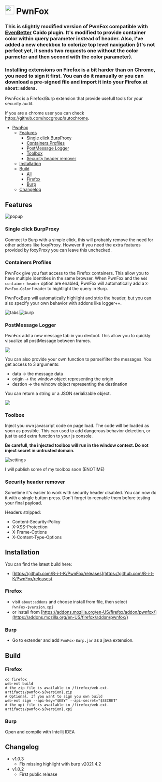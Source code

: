 # <img src="/firefox/icons/icon.svg" width=30> PwnFox

### This is slightly modified version of PwnFox compatible with [EvenBetter](https://github.com/bebiksior/EvenBetter) Caido plugin. It's modified to provide container color within query parameter instead of header. Also, I've added a new checkbox to colorize top level navigation (it's not perfect yet, it sends two requests one without the color parmeter and then second with the color parameter). 
### Installing extensions on Firefox is a bit harder than on Chrome, you need to sign it first. You can do it manually or you can download a pre-signed file and import it into your Firefox at `about:addons`.



PwnFox is a Firefox/Burp extension that provide usefull tools for your security audit.

If you are a chrome user you can check https://github.com/nccgroup/autochrome. 

- [PwnFox](#img-srcfirefoxiconsiconsvg-width30-pwnfox)
  - [Features](#features)
    - [Single click BurpProxy](#single-click-burpproxy)
    - [Containers Profiles](#containers-profiles)
    - [PostMessage Logger](#postmessage-logger)
    - [Toolbox](#toolbox)
    - [Security header remover](#security-header-remover)
  - [Installation](#installation)
  - [Build](#build)
    - [All](#all)
    - [Firefox](#firefox)
    - [Burp](#burp)
  - [Changelog](#changelog)


## Features

![popup](/screenshots/popup.png)

### Single click BurpProxy

Connect to Burp with a simple click, this will probably remove the need for other addons like foxyProxy. However if you need the extra features provided by foxyProxy you can leave this unchecked. 

###  Containers Profiles

PwnFox give you fast access to the Firefox containers. This allow you to have multiple identities in the same browser. 
When PwnFox and the `Add container header` option are enabled, PwnFox will automatically add a `X-PwnFox-Color` header to hightlight the query in Burp.

PwnFoxBurp will automatically highlight and strip the header, but you can also specify your own behavior with addons like logger++.

![tabs](/screenshots/tabs.png)
![burp](/screenshots/burp.png)



### PostMessage Logger

PwnFox add a new message tab in you devtool. This allow you to quickly visualize all postMessage between frames.

![](/screenshots/post-single.png)

You can also provide your own function to parse/filter the messages.
You get access to 3 arguments:
 * data -> the message data
 * origin -> the window object representing the origin
 * destion -> the window object representing the destination

You can return a string or a JSON serializable object.

![](/screenshots/post-dual.png)


### Toolbox

Inject you own javascript code on page load. The code will be loaded as soon as possible. This can used to add dangerous behavior detection, or just to add extra function to your js console.

**Be carefull, the injected toolbox will run in the window context. Do not inject secret in untrusted domain.**


![settings](/screenshots/settings.png)

I will publish some of my toolbox soon (ENOTIME)


### Security header remover

Sometime it's easier to work with security header disabled. You can now do it with a single button press. Don't forget to reenable them before testing your final payload.

Headers stripped:
* Content-Security-Policy
* X-XSS-Protection
* X-Frame-Options
* X-Content-Type-Options

## Installation


You can find the latest build here:
* [https://github.com/B-i-t-K/PwnFox/releases](https://github.com/B-i-t-K/PwnFox/releases)

### Firefox
 - visit `about:addons` and choose install from file, then select `PwnFox-$version.xpi`
 - or install from 
[https://addons.mozilla.org/en-US/firefox/addon/pwnfox/](https://addons.mozilla.org/en-US/firefox/addon/pwnfox/)

### Burp
- Go to extender and add `PwnFox-Burp.jar` as a java extension.

## Build

### Firefox

```shell
cd firefox
web-ext build
# the zip file is available in /firefox/web-ext-artifacts/pwnfox-${version}.zip
# Optional. If you want to sign you own build
web-ext sign --api-key="$KEY" --api-secret="$SECRET"
# the xpi file is available in /firefox/web-ext-artifacts/pwnfox-${version}.xpi

```
### Burp

Open and compile with Intellij IDEA

## Changelog

* v1.0.3
  * Fix missing highlight with burp v2021.4.2
* v1.0.2
  * First public release
